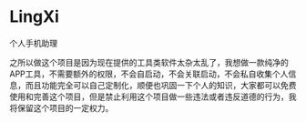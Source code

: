 # LingXi
个人手机助理

之所以做这个项目是因为现在提供的工具类软件太杂太乱了，我想做一款纯净的APP工具，不需要额外的权限，不会自启动，不会关联启动，不会私自收集个人信息，而且功能完全可以自己定制化，顺便也巩固一下个人的知识，大家都可以免费使用和完善这个项目，但是禁止利用这个项目做一些违法或者违反道德的行为，我将保留这个项目的一定权力。
